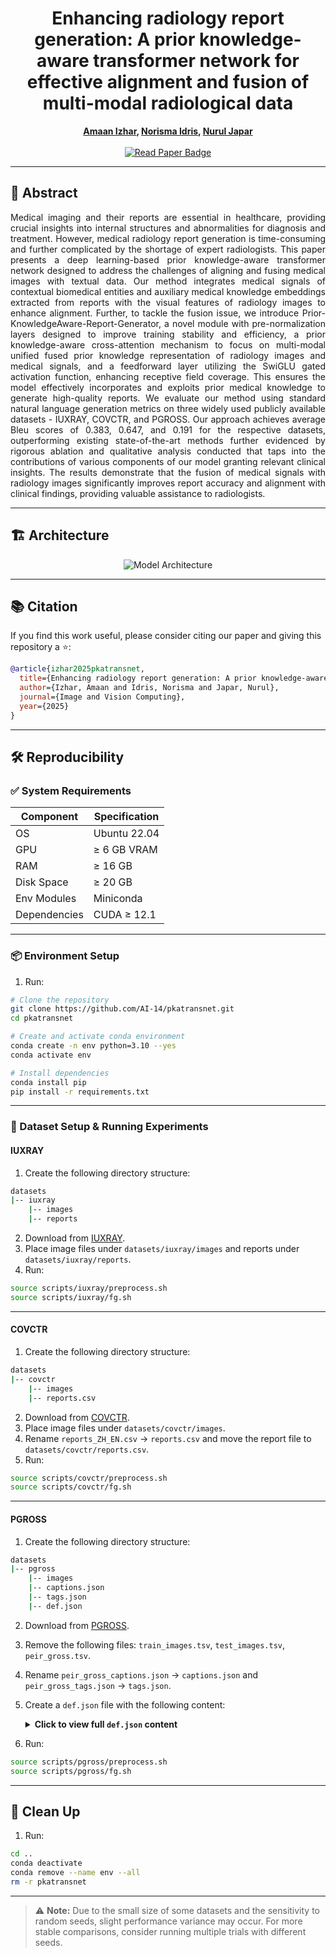 <h1 align="center">Enhancing radiology report generation: A prior knowledge-aware transformer network for effective alignment and fusion of multi-modal radiological data</h1>

<p align="center">
  <strong>
    <a href="https://scholar.google.com/citations?user=FeMCtswAAAAJ&hl=en">Amaan Izhar</a>,
    <a href="https://scholar.google.com.my/citations?user=IgUMlGcAAAAJ&hl=en">Norisma Idris</a>,
    <a href="https://scholar.google.com/citations?user=TyH59tkAAAAJ&hl=en">Nurul Japar</a>
  </strong>
  <br/><br/>
  <a href="">
    <img src="https://img.shields.io/badge/Read%20Paper-Elsevier-brightgreen?style=for-the-badge" alt="Read Paper Badge">
  </a>
</p>

---

## 📄 Abstract
<p align="justify">Medical imaging and their reports are essential in healthcare, providing crucial insights into internal structures and abnormalities for diagnosis and treatment. However, medical radiology report generation is time-consuming and further complicated by the shortage of expert radiologists. This paper presents a deep learning-based prior knowledge-aware transformer network designed to address the challenges of aligning and fusing medical images with textual data. Our method integrates medical signals of contextual biomedical entities and auxiliary medical knowledge embeddings extracted from reports with the visual features of radiology images to enhance alignment. Further, to tackle the fusion issue, we introduce Prior-KnowledgeAware-Report-Generator, a novel module with pre-normalization layers designed to improve training stability and efficiency, a prior knowledge-aware cross-attention mechanism to focus on multi-modal unified fused prior knowledge representation of radiology images and medical signals, and a feedforward layer utilizing the SwiGLU gated activation function, enhancing receptive field coverage. This ensures the model effectively incorporates and exploits prior medical knowledge to generate high-quality reports. We evaluate our method using standard natural language generation metrics on three widely used publicly available datasets - IUXRAY, COVCTR, and PGROSS. Our approach achieves average Bleu scores of 0.383, 0.647, and 0.191 for the respective datasets, outperforming existing state-of-the-art methods further evidenced by rigorous ablation and qualitative analysis conducted that taps into the contributions of various components of our model granting relevant clinical insights. The results demonstrate that the fusion of medical signals with radiology images significantly improves report accuracy and alignment with clinical findings, providing valuable assistance to radiologists.</p>

---

## 🏗️ Architecture

<p align="center">
  <img src="assets/architecture.png" alt="Model Architecture" />
</p>

---

## 📚 Citation

If you find this work useful, please consider citing our paper and giving this repository a ⭐:

```bibtex
@article{izhar2025pkatransnet,
  title={Enhancing radiology report generation: A prior knowledge-aware transformer network for effective alignment and fusion of multi-modal radiological data},
  author={Izhar, Amaan and Idris, Norisma and Japar, Nurul},
  journal={Image and Vision Computing},
  year={2025}
}
```

---

## 🛠️ Reproducibility

### ✅ System Requirements

| Component        | Specification                       |
|------------------|-------------------------------------|
| OS               | Ubuntu 22.04                        |
| GPU              | ≥ 6 GB VRAM                         |
| RAM              | ≥ 16 GB                             |
| Disk Space       | ≥ 20 GB                             |
| Env Modules      | Miniconda                           |
| Dependencies     | CUDA ≥ 12.1                         |

---

### 📦 Environment Setup
1. Run:
```bash
# Clone the repository
git clone https://github.com/AI-14/pkatransnet.git
cd pkatransnet

# Create and activate conda environment
conda create -n env python=3.10 --yes
conda activate env

# Install dependencies
conda install pip
pip install -r requirements.txt
```

---

### 🔬 Dataset Setup & Running Experiments

#### IUXRAY

1. Create the following directory structure:
```bash
datasets
|-- iuxray
    |-- images
    |-- reports
```
2. Download from [IUXRAY](https://openi.nlm.nih.gov/).
3. Place image files under `datasets/iuxray/images` and reports under `datasets/iuxray/reports`.
4. Run:
```bash
source scripts/iuxray/preprocess.sh
source scripts/iuxray/fg.sh
```

---

#### COVCTR

1. Create the following directory structure:
```bash
datasets
|-- covctr
    |-- images
    |-- reports.csv
```
2. Download from [COVCTR](https://github.com/mlii0117/COV-CTR).
3. Place image files under `datasets/covctr/images`.
4. Rename `reports_ZH_EN.csv` → `reports.csv` and move the report file to `datasets/covctr/reports.csv`.
5. Run:
```bash
source scripts/covctr/preprocess.sh
source scripts/covctr/fg.sh
```

---

#### PGROSS

1. Create the following directory structure:
```bash
datasets
|-- pgross
    |-- images
    |-- captions.json
    |-- tags.json
    |-- def.json
```
2. Download from [PGROSS](https://github.com/wang-zhanyu/medical-reports-datasets).
3. Remove the following files: `train_images.tsv`, `test_images.tsv`, `peir_gross.tsv`.
4. Rename `peir_gross_captions.json` → `captions.json` and `peir_gross_tags.json` → `tags.json`.
5. Create a `def.json` file with the following content:
      <details>
      <summary><strong>Click to view full <code>def.json</code> content</strong></summary>
  
      ```json
      {
        "cardiovascular": "The term cardiovascular refers to the heart (cardio) and the blood vessels (vascular).",
        "nervous": "The nervous system is a complex network of nerves and nerve cells (neurons) that carry signals or messages to and from the brain and spinal cord to different parts of the body.",
        "respiratory": "Respiratory system is the organs and structures in your body that allow you to breathe.",
        "gastrointestinal": "The organs that make up your gastrointestinal tract, in the order that they are connected, include your mouth, esophagus, stomach, small intestine, large intestine, and anus.",
        "urinary": "The urinary system includes your kidneys, ureters, bladder and urethra. This system filters your blood, removing waste and excess water.",
        "hepatobiliary": "The hepatobiliary system is made up of the liver and biliary tract, which are essential for digestion.",
        "endocrine": "The endocrine system is a network of glands and organs that produce hormones and release them into the bloodstream.",
        "musculoskeletal": "The musculoskeletal system (locomotor system) is a human body system that provides our body with movement, stability, shape, and support.",
        "hematologic": "The hematology system consists of the blood and the bone marrow that create the cellular elements of the blood, as well as accessory organs, including the spleen and the liver.",
        "female reproductive": "The female reproductive system is a complex system of internal and external organs that work together to enable reproduction, pregnancy, and childbirth.",
        "male reproductive": "The male reproductive system is made up of internal and external organs that are essential for reproduction, sexual function, and urination.",
        "head": "The upper portion of the body, consisting of the skull with its coverings and contents, including the lower jaw.",
        "extremities": "A limb of the body, such as the arm or leg.",
        "skin": "The skin is the body's largest organ and primary protective barrier, covering the entire external surface.",
        "body": "The body is the physical material of an organism, made up of living cells and extracellular materials.",
        "oral": "The oral cavity, or more commonly known as the mouth or buccal cavity, serves as the first portion of the digestive system.",
        "abdomen": "The part of the body that contains all of the structures between the thorax (chest) and the pelvis, and is separated from the thorax via the diaphragm.",
        "lymphatic": "The lymphatic system is a network of organs, tissues, vessels, and capillaries that transport a fluid called lymph from body tissues back into the bloodstream.",
        "pancreas": "The pancreas is a long, flat gland in the abdomen that has both digestive and endocrine functions.",
        "thorax": "The area of the body between the neck and the abdomen.",
        "breast": "The breast is a glandular organ on the chest, also known as the mammary gland, that's made up of connective tissue, fat, and breast tissue.",
        "brain": "The organ inside the head that controls all body functions of a human being.",
        "eye": "Human eye, specialized sense organ in humans that is capable of receiving visual images, which are relayed to the brain."
      }
      ```
  
  </details>

6. Run:
```bash
source scripts/pgross/preprocess.sh
source scripts/pgross/fg.sh
```

---

## 🧹 Clean Up

1. Run:
```bash
cd ..
conda deactivate
conda remove --name env --all
rm -r pkatransnet
```

---

> ⚠️ **Note:** Due to the small size of some datasets and the sensitivity to random seeds, slight performance variance may occur. For more stable comparisons, consider running multiple trials with different seeds.
